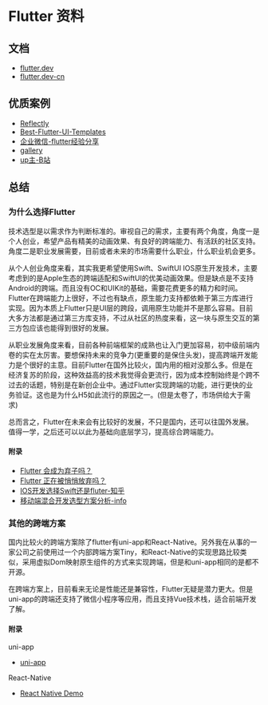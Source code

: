 # Flutter 资料

## 文档
- [flutter.dev](https://flutter.dev/)
- [flutter.dev-cn](https://flutter.cn/)

## 优质案例
- [Reflectly](https://www.agiratech.com/top-10-successful-apps-made-using-flutter)
- [Best-Flutter-UI-Templates](https://github.com/mitesh77/Best-Flutter-UI-Templates)
- [企业微信-flutter经验分享](https://www.cnblogs.com/88223100/p/Cross-terminal-integration-practice-of-WeChat-Flutter-and-large-native-projects.html)
- [gallery](https://gallery.flutter.cn/#/)
- [up主-B站](https://space.bilibili.com/589533168)


## 总结
### 为什么选择Flutter
技术选型是以需求作为判断标准的。审视自己的需求，主要有两个角度，角度一是个人创业，希望产品有精美的动画效果、有良好的跨端能力、有活跃的社区支持。角度二是职业发展需要，目前或者未来的市场需要什么职业，什么职业机会更多。

从个人创业角度来看，其实我更希望使用Swift、SwiftUI IOS原生开发技术，主要考虑到的是Apple生态的跨端适配和SwiftUI的优美动画效果。但是缺点是不支持Android的跨端。而且没有OC和UIKit的基础，需要花费更多的精力和时间。Flutter在跨端能力上很好，不过也有缺点，原生能力支持都依赖于第三方库进行实现。因为本质上Flutter只是UI层的跨段，调用原生功能并不是那么容易。目前大多方法都是通过第三方库支持，不过从社区的热度来看，这一块与原生交互的第三方包应该也能得到很好的发展。

从职业发展角度来看，目前各种前端框架的成熟也让入门更加容易，初中级前端内卷的实在太厉害。要想保持未来的竞争力(更重要的是保住头发)，提高跨端开发能力是个很好的主意。目前Flutter在国外比较火，国内用的相对没那么多。但是在经济复苏的阶段，这种效益高的技术我觉得会更流行，因为成本控制始终是个跨不过去的话题，特别是在新创企业中。通过Flutter实现跨端的功能，进行更快的业务验证。这也是为什么H5如此流行的原因之一。(但是太卷了，市场供给大于需求)

总而言之，Flutter在未来会有比较好的发展，不只是国内，还可以往国外发展。值得一学，之后还可以以此为基础向底层学习，提高综合跨端能力。

#### 附录
- [Flutter 会成为弃子吗？](https://www.zhihu.com/question/452367773)
- [Flutter 正在被悄悄放弃吗？](https://www.zhihu.com/question/485985051)
- [IOS开发选择Swift还是fluter-知乎](https://www.zhihu.com/question/371476171/answer/2413121232)
- [移动端混合开发选型方案分析-info](https://xie.infoq.cn/article/6090459ba86024fa54a7e7d22)

### 其他的跨端方案
国内比较火的跨端方案除了flutter有uni-app和React-Native。另外我在从事的一家公司之前使用过一个内部跨端方案Tiny，和React-Native的实现思路比较类似，采用虚拟Dom映射原生组件的方式来实现跨端，但是和uni-app相同的是都不开源。

在跨端方案上，目前看来无论是性能还是兼容性，Flutter无疑是潜力更大。但是uni-app的跨端还支持了微信小程序等应用，而且支持Vue技术栈，适合前端开发了解。

#### 附录
uni-app
- [uni-app](https://uniapp.dcloud.net.cn/)

React-Native
- [React Native Demo](https://reactnativeexample.com/)